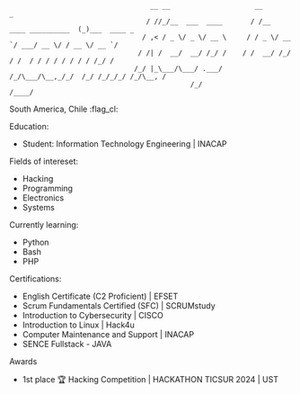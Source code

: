 
```
                                   __ __                     __                      _            
                                  / //_/__  ___  ____       / /__  ____ __________  (_)___  ____ _
                                 / ,< / _ \/ _ \/ __ \     / / _ \/ __ `/ ___/ __ \/ / __ \/ __ `/
                                / /| /  __/  __/ /_/ /    / /  __/ /_/ / /  / / / / / / / / /_/ / 
                               /_/ |_\___/\___/ .___/    /_/\___/\__,_/_/  /_/ /_/_/_/ /_/\__, /  
                                             /_/                                         /____/   
```
South America, Chile :flag_cl: 

Education: 
  - Student: Information Technology Engineering | INACAP

Fields of intereset: 
  - Hacking            
  - Programming 
  - Electronics 
  - Systems

Currently learning: 
  - Python
  - Bash
  - PHP

Certifications:
  - English Certificate (C2 Proficient) | EFSET
  - Scrum Fundamentals Certified (SFC) | SCRUMstudy
  - Introduction to Cybersecurity | CISCO
  - Introduction to Linux | Hack4u
  - Computer Maintenance and Support | INACAP
  - SENCE Fullstack - JAVA

Awards
  - 1st place 🏆 Hacking Competition | HACKATHON TICSUR 2024 | UST

